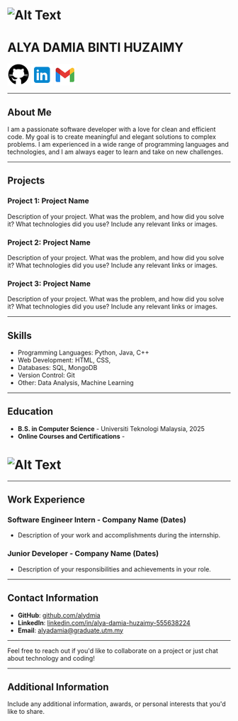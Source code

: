 # ![Alt Text](alya-2.png) 
# ALYA DAMIA BINTI HUZAIMY

[![GitHub Logo](icons8-github-50.png)](https://github.com/alydmia)
[![LinkedIn Logo](icons8-linkedin-48.png)](https://www.linkedin.com/in/alya-damia-huzaimy-555638224)
[![Email Logo](icons8-gmail-48.png)](mailto:alyadamia@graduate.utm.my)

---

## About Me

I am a passionate software developer with a love for clean and efficient code. My goal is to create meaningful and elegant solutions to complex problems. I am experienced in a wide range of programming languages and technologies, and I am always eager to learn and take on new challenges.

---

## Projects

### Project 1: Project Name

Description of your project. What was the problem, and how did you solve it? What technologies did you use? Include any relevant links or images.

### Project 2: Project Name

Description of your project. What was the problem, and how did you solve it? What technologies did you use? Include any relevant links or images.

### Project 3: Project Name

Description of your project. What was the problem, and how did you solve it? What technologies did you use? Include any relevant links or images.

---

## Skills

- Programming Languages: Python, Java, C++
- Web Development: HTML, CSS,
- Databases: SQL, MongoDB
- Version Control: Git
- Other: Data Analysis, Machine Learning

---

## Education

- **B.S. in Computer Science** - Universiti Teknologi Malaysia, 2025
- **Online Courses and Certifications** -
# ![Alt Text](aws1.png) 


---

## Work Experience

### Software Engineer Intern - Company Name (Dates)

- Description of your work and accomplishments during the internship.

### Junior Developer - Company Name (Dates)

- Description of your responsibilities and achievements in your role.

---

## Contact Information

- **GitHub**: [github.com/alydmia](https://github.com/alydmia)
- **LinkedIn**: [linkedin.com/in/alya-damia-huzaimy-555638224](https://www.linkedin.com/in/alya-damia-huzaimy-555638224)
- **Email**: [alyadamia@graduate.utm.my](mailto:alyadamia@graduate.utm.my)

---

Feel free to reach out if you'd like to collaborate on a project or just chat about technology and coding!

---

## Additional Information

Include any additional information, awards, or personal interests that you'd like to share.

